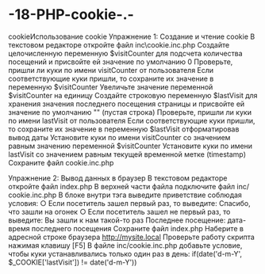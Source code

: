 # -18-PHP-cookie-.-
cookieИспользование cookie
Упражнение 1: Создание и чтение cookie
В текстовом редакторе откройте файл inc\cookie.inc.php
Создайте целочисленную переменную $visitCounter для подсчета количества посещений и присвойте ей значение по умолчанию 0
Проверьте, пришли ли куки по имени visitCounter от пользователя
Если соответствующие куки пришли, то сохраните их значение в переменную $visitCounter
Увеличьте значение переменной $visitCounter на единицу
Создайте строковую переменную $lastVisit для хранения значения последнего посещения страницы и присвойте ей значение по умолчанию "" (пустая строка)
Проверьте, пришли ли куки по имени lastVisit от пользователя
Если соответствующие куки пришли, то сохраните их значение в переменную $lastVisit отформатировав вывод даты
Установите куки по имени visitCounter со значением равным значению переменной $visitCounter
Установите куки по имени lastVisit со значением равным текущей временной метке (timestamp)
Сохраните файл cookie.inc.php

Упражнение 2: Вывод данных в браузер
В текстовом редакторе откройте файл index.php
В верхней части файла подключите файл inc/сookie.inc.php
В блоке внутри тэга выведите приветствие соблюдая условия:
○ Если посетитель зашел первый раз, то выведите:
Спасибо, что зашли на огонек
○ Если посетитель зашел не первый раз, то выведите:
Вы зашли к нам такой-то раз
Последнее посещение: дата-время последнего посещения
Сохраните файл index.php
Наберите в адресной строке браузера http://mysite.local
Проверьте работу скрипта нажимая клавишу [F5]
В файле inc/сookie.inc.php добавьте условие, чтобы куки устанавливались только один раз в день:
 if(date('d-m-Y', $_COOKIE['lastVisit']) != date('d-m-Y'))
